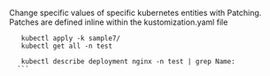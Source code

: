 Change specific values of specific kubernetes entities with Patching. 
Patches are defined inline within the kustomization.yaml file

  ```
     kubectl apply -k sample7/
     kubectl get all -n test

     kubectl describe deployment nginx -n test | grep Name:
    ```